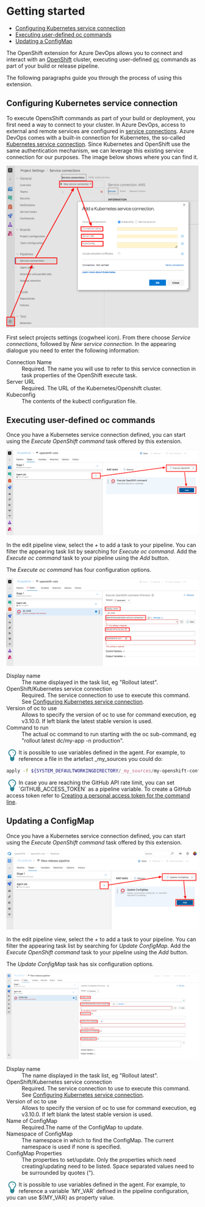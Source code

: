 # Getting started

<!-- TOC depthFrom:2 -->

- [Configuring Kubernetes service connection](#configuring-kubernetes-service-connection)
- [Executing user-defined oc commands](#executing-user-defined-oc-commands)
- [Updating a ConfigMap](#updating-a-configmap)

<!-- /TOC -->

The OpenShift extension for Azure DevOps allows you to connect and interact with an [OpenShift](https://www.okd.io/) cluster, executing user-defined [oc](https://docs.okd.io/3.11/cli_reference/index.html) commands as part of your build or release pipeline.

The following paragraphs guide you through the process of using this extension.

## Configuring Kubernetes service connection

To execute OpensShift commands as part of your build or deployment, you first need a way to connect to your cluster.
In Azure DevOps, access to external and remote services are configured in [service connections](https://docs.microsoft.com/en-us/azure/devops/pipelines/library/service-endpoints?view=vsts).
Azure DevOps comes with a built-in connection for Kubernetes, the so-called [Kubernetes service connection](https://docs.microsoft.com/en-us/azure/devops/pipelines/library/service-endpoints?view=vsts#sep-kuber).
Since Kubernetes and OpenShift use the same authentication mechanism, we can leverage this existing service connection for our purposes.
The image below shows where you can find it.

 ![Kubernetes Service Connection](../images/kubernetes_service_connection.png)

First select projects settings (cogwheel icon).
From there choose _Service connections_, followed by _New service connection_.
In the appearing dialogue you need to enter the following information:

<dl>
  <dt>Connection Name</dt>
  <dd>Required. The name you will use to refer to this service connection in task properties of the OpenShift execute task.</dd>
  <dt>Server URL</dt>
  <dd>Required. The URL of the Kubernetes/Openshift cluster.</dd>
  <dt>Kubeconfig</dt>
  <dd>The contents of the kubectl configuration file.</dd>  
</dl>

## Executing user-defined oc commands

Once you have a Kubernetes service connection defined, you can start using the _Execute OpenShift command_ task offered by this extension.

![Adding Execute oc task](../images/adding_oc_cmd_task.png)

In the edit pipeline view, select the _+_ to add a task to your pipeline.
You can filter the appearing task list by searching for _Execute oc command_.
Add the _Execute oc command_ task to your pipeline using the _Add_ button.

The _Execute oc command_ has four configuration options.

![Configuration of Execute oc task](../images/cmd_exec_config.png)

<dl>
  <dt>Display name</dt>
  <dd>The name displayed in the task list, eg "Rollout latest".</dd>
  <dt>OpenShift/Kubernetes service connection</dt>
  <dd>Required. The service connection to use to execute this command. See <a href="#configuring-kubernetes-service-connection">Configuring Kubernetes service connection</a>.</dd>
  <dt>Version of oc to use</dt>
  <dd>Allows to specify the version of oc to use for command execution, eg v3.10.0. If left blank the latest stable version is used.</dd>  
  <dt>Command to run</dt>
  <dd>The actual oc command to run starting with the oc sub-command, eg "rollout latest dc/my-app -n production".</dd>
</dl>

<img align="left" width="32" height="32" src="../images/lightbulb.png">
It is possible to use variables defined in the agent.
For example, to reference a file in the artefact _my_sources you could do:

```bash
apply -f ${SYSTEM_DEFAULTWORKINGDIRECTORY/_my_sources/my-openshift-config.yaml`
```

<img align="left" width="32" height="32" src="../images/lightbulb.png">
In case you are reaching the GitHub API rate limit, you can set `GITHUB_ACCESS_TOKEN` as a pipeline variable.
To create a GitHub access token refer to <a href="https://help.github.com/articles/creating-a-personal-access-token-for-the-command-line/">Creating a personal access token for the command line<a/>.

## Updating a ConfigMap

Once you have a Kubernetes service connection defined, you can start using the _Execute OpenShift command_ task offered by this extension.

![Adding Update ConfigMap task](../images/adding_config_map_task.png)

In the edit pipeline view, select the _+_ to add a task to your pipeline.
You can filter the appearing task list by searching for _Update ConfigMap_.
Add the _Execute OpenShift command_ task to your pipeline using the _Add_ button.

The _Update ConfigMap_ task has six configuration options.

![Configuration of Update ConfigMap task](../images/configure_config_map_task.png)

<dl>
  <dt>Display name</dt>
  <dd>The name displayed in the task list, eg "Rollout latest".</dd>
  <dt>OpenShift/Kubernetes service connection</dt>
  <dd>Required. The service connection to use to execute this command. See <a href="#configuring-kubernetes-service-connection">Configuring Kubernetes service connection</a>.</dd>
  <dt>Version of oc to use</dt>
  <dd>Allows to specify the version of oc to use for command execution, eg v3.10.0. If left blank the latest stable version is used.</dd>  
  <dt>Name of ConfigMap</dt>
  <dd>Required.The name of the ConfigMap to update.</dd>
  <dt>Namespace of ConfigMap</dt>
  <dd>The namespace in which to find the ConfigMap. The current namespace is used if none is specified.</dd>
  <dt>ConfigMap Properties</dt>
  <dd>The properties to set/update. Only the properties which need creating/updating need to be listed. Space separated values need to be surrounded by quotes ("). </dd>  
</dl>

<img align="left" width="32" height="32" src="../images/lightbulb.png">
It is possible to use variables defined in the agent.
For example, to reference a variable `MY_VAR` defined in the pipeline configuration, you can use ${MY_VAR} as property value.


